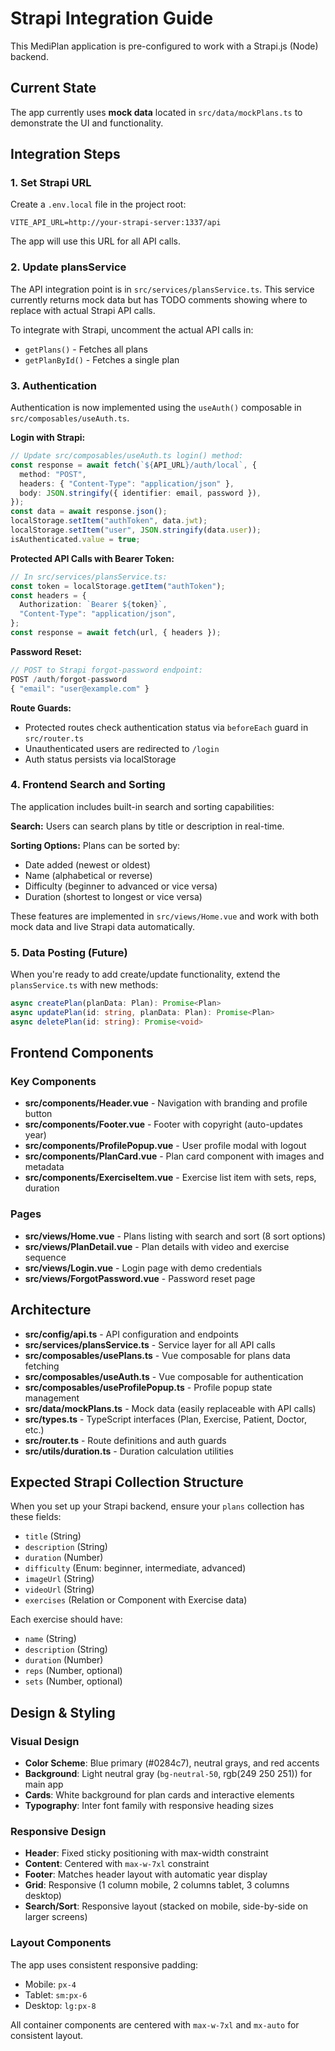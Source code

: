 # Strapi Integration Guide

This MediPlan application is pre-configured to work with a Strapi.js (Node) backend.

## Current State

The app currently uses **mock data** located in `src/data/mockPlans.ts` to demonstrate the UI and functionality.

## Integration Steps

### 1. Set Strapi URL

Create a `.env.local` file in the project root:

```env
VITE_API_URL=http://your-strapi-server:1337/api
```

The app will use this URL for all API calls.

### 2. Update plansService

The API integration point is in `src/services/plansService.ts`. This service currently returns mock data but has TODO comments showing where to replace with actual Strapi API calls.

To integrate with Strapi, uncomment the actual API calls in:

- `getPlans()` - Fetches all plans
- `getPlanById()` - Fetches a single plan

### 3. Authentication

Authentication is now implemented using the `useAuth()` composable in `src/composables/useAuth.ts`.

**Login with Strapi:**

```typescript
// Update src/composables/useAuth.ts login() method:
const response = await fetch(`${API_URL}/auth/local`, {
  method: "POST",
  headers: { "Content-Type": "application/json" },
  body: JSON.stringify({ identifier: email, password }),
});
const data = await response.json();
localStorage.setItem("authToken", data.jwt);
localStorage.setItem("user", JSON.stringify(data.user));
isAuthenticated.value = true;
```

**Protected API Calls with Bearer Token:**

```typescript
// In src/services/plansService.ts:
const token = localStorage.getItem("authToken");
const headers = {
  Authorization: `Bearer ${token}`,
  "Content-Type": "application/json",
};
const response = await fetch(url, { headers });
```

**Password Reset:**

```typescript
// POST to Strapi forgot-password endpoint:
POST /auth/forgot-password
{ "email": "user@example.com" }
```

**Route Guards:**

- Protected routes check authentication status via `beforeEach` guard in `src/router.ts`
- Unauthenticated users are redirected to `/login`
- Auth status persists via localStorage

### 4. Frontend Search and Sorting

The application includes built-in search and sorting capabilities:

**Search:** Users can search plans by title or description in real-time.

**Sorting Options:** Plans can be sorted by:

- Date added (newest or oldest)
- Name (alphabetical or reverse)
- Difficulty (beginner to advanced or vice versa)
- Duration (shortest to longest or vice versa)

These features are implemented in `src/views/Home.vue` and work with both mock data and live Strapi data automatically.

### 5. Data Posting (Future)

When you're ready to add create/update functionality, extend the `plansService.ts` with new methods:

```typescript
async createPlan(planData: Plan): Promise<Plan>
async updatePlan(id: string, planData: Plan): Promise<Plan>
async deletePlan(id: string): Promise<void>
```

## Frontend Components

### Key Components

- **src/components/Header.vue** - Navigation with branding and profile button
- **src/components/Footer.vue** - Footer with copyright (auto-updates year)
- **src/components/ProfilePopup.vue** - User profile modal with logout
- **src/components/PlanCard.vue** - Plan card component with images and metadata
- **src/components/ExerciseItem.vue** - Exercise list item with sets, reps, duration

### Pages

- **src/views/Home.vue** - Plans listing with search and sort (8 sort options)
- **src/views/PlanDetail.vue** - Plan details with video and exercise sequence
- **src/views/Login.vue** - Login page with demo credentials
- **src/views/ForgotPassword.vue** - Password reset page

## Architecture

- **src/config/api.ts** - API configuration and endpoints
- **src/services/plansService.ts** - Service layer for all API calls
- **src/composables/usePlans.ts** - Vue composable for plans data fetching
- **src/composables/useAuth.ts** - Vue composable for authentication
- **src/composables/useProfilePopup.ts** - Profile popup state management
- **src/data/mockPlans.ts** - Mock data (easily replaceable with API calls)
- **src/types.ts** - TypeScript interfaces (Plan, Exercise, Patient, Doctor, etc.)
- **src/router.ts** - Route definitions and auth guards
- **src/utils/duration.ts** - Duration calculation utilities

## Expected Strapi Collection Structure

When you set up your Strapi backend, ensure your `plans` collection has these fields:

- `title` (String)
- `description` (String)
- `duration` (Number)
- `difficulty` (Enum: beginner, intermediate, advanced)
- `imageUrl` (String)
- `videoUrl` (String)
- `exercises` (Relation or Component with Exercise data)

Each exercise should have:

- `name` (String)
- `description` (String)
- `duration` (Number)
- `reps` (Number, optional)
- `sets` (Number, optional)

## Design & Styling

### Visual Design

- **Color Scheme**: Blue primary (#0284c7), neutral grays, and red accents
- **Background**: Light neutral gray (`bg-neutral-50`, rgb(249 250 251)) for main app
- **Cards**: White background for plan cards and interactive elements
- **Typography**: Inter font family with responsive heading sizes

### Responsive Design

- **Header**: Fixed sticky positioning with max-width constraint
- **Content**: Centered with `max-w-7xl` constraint
- **Footer**: Matches header layout with automatic year display
- **Grid**: Responsive (1 column mobile, 2 columns tablet, 3 columns desktop)
- **Search/Sort**: Responsive layout (stacked on mobile, side-by-side on larger screens)

### Layout Components

The app uses consistent responsive padding:
- Mobile: `px-4`
- Tablet: `sm:px-6`
- Desktop: `lg:px-8`

All container components are centered with `max-w-7xl` and `mx-auto` for consistent layout.
